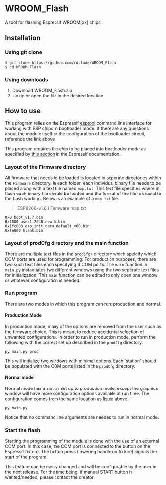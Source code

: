 # WROOM_Flash
A tool for flashing Espressif WROOM[xx] chips

## Installation
### Using git clone
```
$ git clone https://github.com/rdslade/WROOM_Flash
$ cd WROOM_Flash
```
### Using downloads
1. Download WROOM_Flash.zip
2. Unzip or open the file in the desired location

## How to use
This program relies on the Espressif [esptool](https://github.com/espressif/esptool) command line interface for working with ESP chips in bootloader mode. If there are any questions about the module itself or the configuration of the bootloader circuit, reference the link above.

This program requires the chip to be placed into bootloader mode as specified by [this section](https://github.com/espressif/esptool#entering-the-bootloader) in the Espressif documentation.

### Layout of the Firmware directory
All firmware that needs to be loaded is located in seperate directories within the `Firmware` directory. In each folder, each individual binary file needs to be placed along with a text file named `map.txt`. This text file specifies where in flash each binary file should be loaded and the format of the file is crucial to the flash working. Below is an example of a `map.txt` file.
> ESP8266-v1.6.1 Firmware map.txt
```
0x0 boot_v1.7.bin
0x1000 user1.2048.new.5.bin
0x1fc000 esp_init_data_default_v08.bin
0xfe000 blank.bin
```

### Layout of prodCfg directory and the main function
There are multiple text files in the ```prodCfg/``` directory which speicify which COM ports are used for programming. For production purposes, there are two such text files each specifying 4 COM ports. The `main` function in `main.py` instantiates two different windows using the two seperate text files for initialization. This `main` function can be edited to only open one window or whatever configuration is needed.

### Run program
There are two modes in which this program can run: production and normal.

#### Production Mode

In production mode, many of the options are removed from the user such as the firmware choice. This is meant to reduce accidental selection of unwanted configurations. In order to run in production mode, perform the following with the correct set up described in the `prodCfg` directory.

```
py main.py prod
```

This will initialize two windows with minimal options. Each 'station' should be populated with the COM ports listed in the `prodCfg` directory.

#### Normal mode

Normal mode has a similar set up to production mode, except the graphics window will have more configuration options available at run time. The configuration comes from the same location as listed above. 

```
py main.py
```

Notice that no command line arguments are needed to run in normal mode.

### Start the flash
Starting the programming of the module is done with the use of an external COM port. In this case, the COM port is connected to the button on the Espressif fixture. The button press (lowering handle on fixture) signals the start of the program.

This feature can be easily changed and will be configurable by the user in the next release. For the time being, if manual START button is wanted/needed, please contact the creator.
